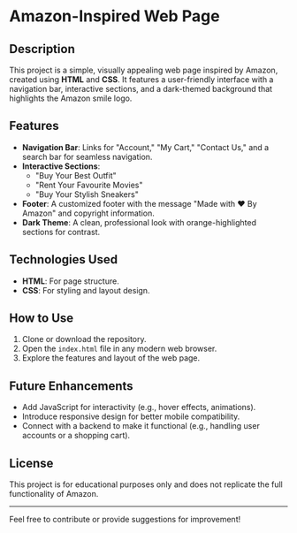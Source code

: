 # Amazon-Inspired Web Page

## Description
This project is a simple, visually appealing web page inspired by Amazon, created using **HTML** and **CSS**. It features a user-friendly interface with a navigation bar, interactive sections, and a dark-themed background that highlights the Amazon smile logo.

## Features
- **Navigation Bar**: Links for "Account," "My Cart," "Contact Us," and a search bar for seamless navigation.
- **Interactive Sections**:
  - "Buy Your Best Outfit"
  - "Rent Your Favourite Movies"
  - "Buy Your Stylish Sneakers"
- **Footer**: A customized footer with the message "Made with ♥ By Amazon" and copyright information.
- **Dark Theme**: A clean, professional look with orange-highlighted sections for contrast.

## Technologies Used
- **HTML**: For page structure.
- **CSS**: For styling and layout design.

## How to Use
1. Clone or download the repository.
2. Open the `index.html` file in any modern web browser.
3. Explore the features and layout of the web page.

## Future Enhancements
- Add JavaScript for interactivity (e.g., hover effects, animations).
- Introduce responsive design for better mobile compatibility.
- Connect with a backend to make it functional (e.g., handling user accounts or a shopping cart).

## License
This project is for educational purposes only and does not replicate the full functionality of Amazon.

---

Feel free to contribute or provide suggestions for improvement!
